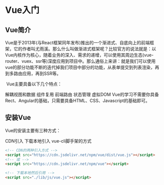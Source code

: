 # Vue入门
## Vue简介

Vue是于2013年(与React框架同年发布)推出的一个渐进式、自底向上的前端框架，它的作者叫尤雨溪。那么什么叫做渐进式框架呢？比较官方的说法就是：以Vue内核作为核心，随着业务的深入、需求的递增，可以使用其周边生态(vue-router、vuex、ssr等)深度应用到项目中。那么通俗上来讲：就是我们可以使用vue的部分功能不断的迭代掉我们项目中部分的功能，从表单提交到列表渲染，再到多路由应用，再到SSR等。

​ Vue主要具备以下几个特点：

解耦视图和数据
组件复用
前端路由
状态管理
虚拟DOM
Vue的学习不需要你具备 Rect、Angular的基础，只需要具备HTML、CSS、Javascript的基础即可。


## 安装Vue

Vue的安装主要有三种方式：

CDN引入
下载本地引入
vue-cli脚手架的方式

```html
<!-- CDN的两种引入方式 -->
<script src="https://cdn.jsdelivr.net/npm/vue/dist/vue.js"></script>
<!-- 或 -->
<script src="https://cdn.jsdelivr.net/npm/vue"></script>
```
```html
<!-- 下载本地然后引用 -->
<script src="./lib/js/vue.js"></script>
```